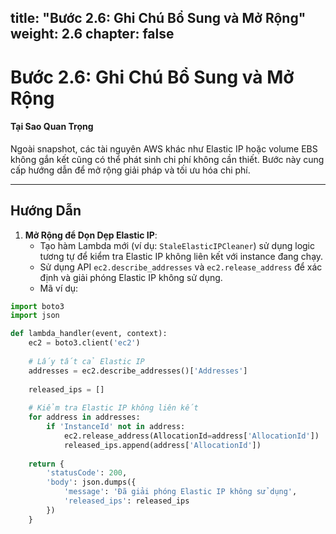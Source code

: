 title: "Bước 2.6: Ghi Chú Bổ Sung và Mở Rộng"
weight: 2.6
chapter: false
--------------

# Bước 2.6: Ghi Chú Bổ Sung và Mở Rộng

#### Tại Sao Quan Trọng

Ngoài snapshot, các tài nguyên AWS khác như Elastic IP hoặc volume EBS không gắn kết cũng có thể phát sinh chi phí không cần thiết. Bước này cung cấp hướng dẫn để mở rộng giải pháp và tối ưu hóa chi phí.

---

## Hướng Dẫn

1. **Mở Rộng để Dọn Dẹp Elastic IP**:
   - Tạo hàm Lambda mới (ví dụ: `StaleElasticIPCleaner`) sử dụng logic tương tự để kiểm tra Elastic IP không liên kết với instance đang chạy.
   - Sử dụng API `ec2.describe_addresses` và `ec2.release_address` để xác định và giải phóng Elastic IP không sử dụng.
   - Mã ví dụ:

```python
import boto3
import json

def lambda_handler(event, context):
    ec2 = boto3.client('ec2')
    
    # Lấy tất cả Elastic IP
    addresses = ec2.describe_addresses()['Addresses']
    
    released_ips = []
    
    # Kiểm tra Elastic IP không liên kết
    for address in addresses:
        if 'InstanceId' not in address:
            ec2.release_address(AllocationId=address['AllocationId'])
            released_ips.append(address['AllocationId'])
    
    return {
        'statusCode': 200,
        'body': json.dumps({
            'message': 'Đã giải phóng Elastic IP không sử dụng',
            'released_ips': released_ips
        })
    }